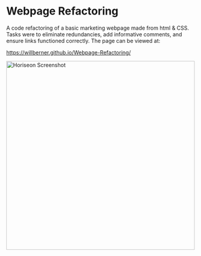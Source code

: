 # Webpage Refactoring

A code refactoring of a basic marketing webpage made from html & CSS. Tasks were to eliminate redundancies, add informative comments, and ensure links functioned correctly. The page can be viewed at:

https://willberner.github.io/Webpage-Refactoring/

<img width="499" alt="Horiseon Screenshot" src="https://user-images.githubusercontent.com/25047954/120726483-276cf780-c4a6-11eb-973b-a7507bd73789.png">
